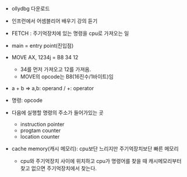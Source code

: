 * ollydbg 다운로드
* 인프런에서 어셈블리어 배우기 강의 듣기

* FETCH : 주기억장치에 있는 명령을 cpu로 가져오는 일
* main = entry point(진입점)
* MOVE AX, 1234j = B8 34 12
  * 34를 먼저 가져오고 12를 가져옴.
  * MOVE의 opcode는 B8(16진수/1바이트)임
* a + b => a,b: operand / +: operator
* 명령: opcode
* 다음에 실행할 명령의 주소가 들어가있는 곳
    * instruction pointer
    * progtam counter
    * location counter
* cache memory(캐시 메모리): cpu보단 느리지만 주기억장치보단 빠른 메모리
    * cpu와 주기억장치 사이에 위치하고 cpu가 명령어를 찾을 때 캐시메모리부터 찾고 없으면 주기억장치에서 찾는다.
